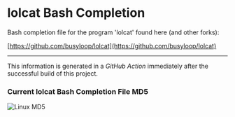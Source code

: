 # lolcat Bash Completion

Bash completion file for the program 'lolcat' found here (and other forks):

[https://github.com/busyloop/lolcat](https://github.com/busyloop/lolcat)

---

This information is generated in a *GitHub Action* immediately after the successful build of this project.

### Current lolcat Bash Completion File MD5

![Linux MD5](https://img.shields.io/endpoint?url=https://raw.githubusercontent.com/Lateralus138/lolcat/master/docs/json/lolcat_complete_md5.json)

